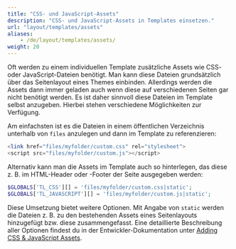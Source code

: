 ```yaml
---
title: "CSS- und JavaScript-Assets"
description: "CSS- und JavaScript-Assets in Templates einsetzen."
url: "layout/templates/assets"
aliases:
    - /de/layout/templates/assets/
weight: 20
---
```


Oft werden zu einem individuellen Template zusätzliche Assets wie CSS- oder JavaScript-Dateien benötigt. Man kann diese 
Dateien grundsätzlich über das Seitenlayout eines Themes einbinden. Allerdings werden die Assets dann immer geladen 
auch wenn diese auf verschiedenen Seiten gar nicht benötigt werden. Es ist daher sinnvoll diese Dateien im Template 
selbst anzugeben. Hierbei stehen verschiedene Möglichkeiten zur Verfügung. 

Am einfachsten ist es die Dateien in einem öffentlichen Verzeichnis unterhalb von `files` anzulegen 
und dann im Template zu referenzieren:

```php
<link href="files/myfolder/custom.css" rel="stylesheet">
<script src="files/myfolder/custom.js"></script>
```

Alternativ kann man die Assets im Template auch so hinterlegen, das diese z. B. im HTML-Header oder -Footer 
der Seite ausgegeben werden:

```php
$GLOBALS['TL_CSS'][] = 'files/myfolder/custom.css|static';
$GLOBALS['TL_JAVASCRIPT'][] = 'files/myfolder/custom.js|static';
```

Diese Umsetzung bietet weitere Optionen. Mit Angabe von `static` werden die Dateien z. B. zu den bestehenden Assets
eines Seitenlayouts hinzugefügt bzw. diese zusammengefasst. Eine detaillierte Beschreibung aller Optionen findest du 
in der Entwickler-Dokumentation unter [Adding CSS & JavaScript Assets](https://docs.contao.org/dev/framework/asset-management/).
